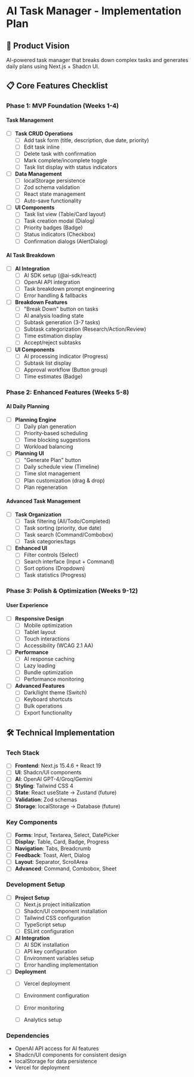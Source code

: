 # AI Task Manager - Implementation Plan

## 🎯 Product Vision
AI-powered task manager that breaks down complex tasks and generates daily plans using Next.js + Shadcn UI.

## 📋 Core Features Checklist

### Phase 1: MVP Foundation (Weeks 1-4)

#### Task Management
- [ ] **Task CRUD Operations**
  - [ ] Add task form (title, description, due date, priority)
  - [ ] Edit task inline
  - [ ] Delete task with confirmation
  - [ ] Mark complete/incomplete toggle
  - [ ] Task list display with status indicators

- [ ] **Data Management**
  - [ ] localStorage persistence
  - [ ] Zod schema validation
  - [ ] React state management
  - [ ] Auto-save functionality

- [ ] **UI Components**
  - [ ] Task list view (Table/Card layout)
  - [ ] Task creation modal (Dialog)
  - [ ] Priority badges (Badge)
  - [ ] Status indicators (Checkbox)
  - [ ] Confirmation dialogs (AlertDialog)

#### AI Task Breakdown
- [ ] **AI Integration**
  - [ ] AI SDK setup (@ai-sdk/react)
  - [ ] OpenAI API integration
  - [ ] Task breakdown prompt engineering
  - [ ] Error handling & fallbacks

- [ ] **Breakdown Features**
  - [ ] "Break Down" button on tasks
  - [ ] AI analysis loading state
  - [ ] Subtask generation (3-7 tasks)
  - [ ] Subtask categorization (Research/Action/Review)
  - [ ] Time estimation display
  - [ ] Accept/reject subtasks

- [ ] **UI Components**
  - [ ] AI processing indicator (Progress)
  - [ ] Subtask list display
  - [ ] Approval workflow (Button group)
  - [ ] Time estimates (Badge)

### Phase 2: Enhanced Features (Weeks 5-8)

#### AI Daily Planning
- [ ] **Planning Engine**
  - [ ] Daily plan generation
  - [ ] Priority-based scheduling
  - [ ] Time blocking suggestions
  - [ ] Workload balancing

- [ ] **Planning UI**
  - [ ] "Generate Plan" button
  - [ ] Daily schedule view (Timeline)
  - [ ] Time slot management
  - [ ] Plan customization (drag & drop)
  - [ ] Plan regeneration

#### Advanced Task Management
- [ ] **Task Organization**
  - [ ] Task filtering (All/Todo/Completed)
  - [ ] Task sorting (priority, due date)
  - [ ] Task search (Command/Combobox)
  - [ ] Task categories/tags

- [ ] **Enhanced UI**
  - [ ] Filter controls (Select)
  - [ ] Search interface (Input + Command)
  - [ ] Sort options (Dropdown)
  - [ ] Task statistics (Progress)

### Phase 3: Polish & Optimization (Weeks 9-12)

#### User Experience
- [ ] **Responsive Design**
  - [ ] Mobile optimization
  - [ ] Tablet layout
  - [ ] Touch interactions
  - [ ] Accessibility (WCAG 2.1 AA)

- [ ] **Performance**
  - [ ] AI response caching
  - [ ] Lazy loading
  - [ ] Bundle optimization
  - [ ] Performance monitoring

- [ ] **Advanced Features**
  - [ ] Dark/light theme (Switch)
  - [ ] Keyboard shortcuts
  - [ ] Bulk operations
  - [ ] Export functionality

## 🛠 Technical Implementation

### Tech Stack
- [ ] **Frontend**: Next.js 15.4.6 + React 19
- [ ] **UI**: Shadcn/UI components
- [ ] **AI**: OpenAI GPT-4/Groq/Gemini
- [ ] **Styling**: Tailwind CSS 4
- [ ] **State**: React useState → Zustand (future)
- [ ] **Validation**: Zod schemas
- [ ] **Storage**: localStorage → Database (future)

### Key Components
- [ ] **Forms**: Input, Textarea, Select, DatePicker
- [ ] **Display**: Table, Card, Badge, Progress
- [ ] **Navigation**: Tabs, Breadcrumb
- [ ] **Feedback**: Toast, Alert, Dialog
- [ ] **Layout**: Separator, ScrollArea
- [ ] **Advanced**: Command, Combobox, Sheet

### Development Setup
- [ ] **Project Setup**
  - [ ] Next.js project initialization
  - [ ] Shadcn/UI component installation
  - [ ] Tailwind CSS configuration
  - [ ] TypeScript setup
  - [ ] ESLint configuration

- [ ] **AI Integration**
  - [ ] AI SDK installation
  - [ ] API key configuration
  - [ ] Environment variables setup
  - [ ] Error handling implementation

- [ ] **Deployment**
  - [ ] Vercel deployment
  - [ ] Environment configuration
  - [ ] Error monitoring
  - [ ] Analytics setup




### Dependencies
- OpenAI API access for AI features
- Shadcn/UI components for consistent design
- localStorage for data persistence
- Vercel for deployment


